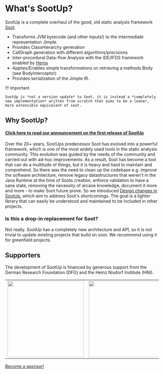 # What's SootUp?
SootUp is a complete overhaul of the good, old static analysis framework [Soot](https://github.com/soot-oss/soot).

- Transforms JVM bytecode (and other inputs!) to the intermediate representation Jimple.
- Provides ClassHierarchy generation
- CallGraph generation with different algorithms/precisions
- Inter-procedural Data-flow Analysis with the IDE/IFDS framework enabled by [Heros](https://github.com/Sable/heros)
- Applies/Enables simple transformations on retrieving a methods Body (see BodyInterceptor)
- Provides serialization of the Jimple IR.

!!! important

    SootUp is *not a version update* to Soot, it is instead a *completely new implementation* written from scratch that aims to be a leaner, more extensible equivalent of soot.


## Why SootUp? 
#### [Click here to read our announcement on the first release of SootUp](announce.md)

Over the 20+ years, SootUps predecessor Soot has evolved into a powerful framework, which is one of the most widely used tools in the static analysis community. 
This evolution was guided by the needs of the community and carried out with ad-hoc improvements.
As a result, Soot has become a tool that can do a multitude of things, but it is heavy and hard to maintain and comprehend.
So there was the need to clean up the codebase e.g. improve the software architecture,
remove legacy datastructures that weren't in the Java Runtime at the time of Soots creation,
enforce validation to have a sane state,
removing the necessity of arcane knowledge, document it more and more - to make Soot future prove.
So we introduced [Design changes in SootUp](whatsnew.md), which aim to address Soot's shortcomings.
The goal is a lighter library that can easily be understood and maintained to be included in other projects.

### Is this a drop-in replacement for Soot?
Not really. SootUp has a completely new architecture and API, so it is not trivial to update existing projects that build on soot. We recommend using it for greenfield projects.


## Supporters
The development of SootUp is financed by generous support from the German Research Foundation (DFG) and
the Heinz Nixdorf Institute (HNI).

<table border="0">
<tr>
<td><img src="https://soot-oss.github.io/soot/images/dfg_logo_englisch_blau_en.jpg" width="250" > </td>
<td><img src="https://soot-oss.github.io/soot/images/Heinz_Nixdorf_Institut_Logo_CMYK.jpg" width="250" ></td>
</tr>
</table>

[Become a sponsor!](https://github.com/sponsors/soot-oss)
